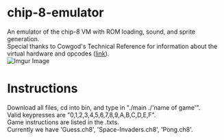 # chip-8-emulator
An emulator of the chip-8 VM with ROM loading, sound, and sprite generation. <br/>
Special thanks to Cowgod's Technical Reference for information about the virtual hardware and opcodes ([link](http://devernay.free.fr/hacks/chip8/C8TECH10.HTM)). <br/>
![Imgur Image](https://i.imgur.com/asTgLqv.png)
# Instructions
Download all files, cd into bin, and type in "./main ./'name of game'". <br/>
Valid keypresses are "0,1,2,3,4,5,6,7,8,9,A,B,C,D,E,F". <br/>
Game instructions are listed in the .txts. <br/>
Currently we have 'Guess.ch8', 'Space-Invaders.ch8', 'Pong.ch8'. <br/>
